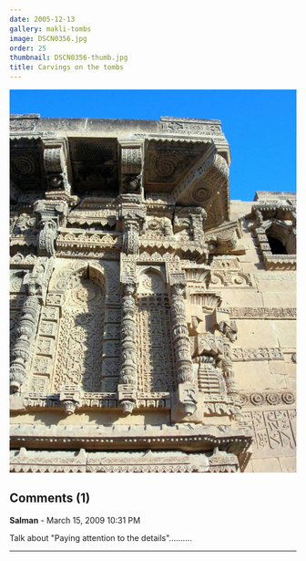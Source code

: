 ```yaml
---
date: 2005-12-13
gallery: makli-tombs
image: DSCN0356.jpg
order: 25
thumbnail: DSCN0356-thumb.jpg
title: Carvings on the tombs
---
```


![Carvings on the tombs](./DSCN0356.jpg)

<div id="comments">

## Comments (1)

**Salman** - March 15, 2009 10:31 PM

Talk about "Paying attention to the details"..........

---

</div>